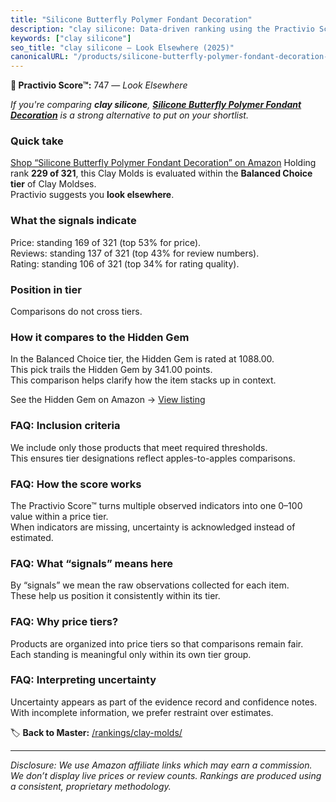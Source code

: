 ```yaml
---
title: "Silicone Butterfly Polymer Fondant Decoration"
description: "clay silicone: Data-driven ranking using the Practivio Score™. Positioned by quality, value, demand, findability, momentum."
keywords: ["clay silicone"]
seo_title: "clay silicone — Look Elsewhere (2025)"
canonicalURL: "/products/silicone-butterfly-polymer-fondant-decoration-B0D8L7HL6B/"
---
```


**🚫 Practivio Score™:** 747 — _Look Elsewhere_


*If you're comparing **clay silicone**, **[Silicone Butterfly Polymer Fondant Decoration](https://www.amazon.com/dp/B0D8L7HL6B?tag=practivio-20)** is a strong alternative to put on your shortlist.*
### Quick take
[Shop “Silicone Butterfly Polymer Fondant Decoration” on Amazon](https://www.amazon.com/dp/B0D8L7HL6B?tag=practivio-20)
Holding rank **229 of 321**, this Clay Molds is evaluated within the **Balanced Choice tier** of Clay Moldses.  
Practivio suggests you **look elsewhere**.

### What the signals indicate
Price: standing 169 of 321 (top 53% for price).  
Reviews: standing 137 of 321 (top 43% for review numbers).  
Rating: standing 106 of 321 (top 34% for rating quality).  

### Position in tier
Comparisons do not cross tiers.

### How it compares to the Hidden Gem
In the Balanced Choice tier, the Hidden Gem is rated at 1088.00.  
This pick trails the Hidden Gem by 341.00 points.  
This comparison helps clarify how the item stacks up in context.  

See the Hidden Gem on Amazon → [View listing](https://www.amazon.com/dp/B001GAP4YA?tag=practivio-20)

### FAQ: Inclusion criteria
We include only those products that meet required thresholds.  
This ensures tier designations reflect apples-to-apples comparisons.

### FAQ: How the score works
The Practivio Score™ turns multiple observed indicators into one 0–100 value within a price tier.  
When indicators are missing, uncertainty is acknowledged instead of estimated.

### FAQ: What “signals” means here
By “signals” we mean the raw observations collected for each item.  
These help us position it consistently within its tier.

### FAQ: Why price tiers?
Products are organized into price tiers so that comparisons remain fair.  
Each standing is meaningful only within its own tier group.

### FAQ: Interpreting uncertainty
Uncertainty appears as part of the evidence record and confidence notes.  
With incomplete information, we prefer restraint over estimates.


🏷️ **Back to Master:** [/rankings/clay-molds/](/rankings/clay-molds/)

---
_Disclosure: We use Amazon affiliate links which may earn a commission. We don’t display live prices or review counts. Rankings are produced using a consistent, proprietary methodology._
